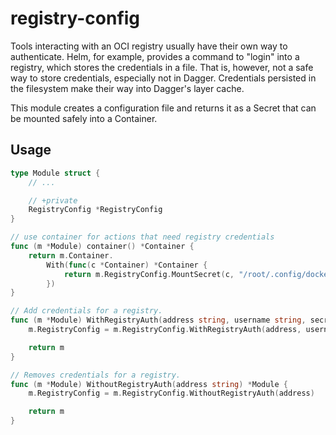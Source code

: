 # registry-config

Tools interacting with an OCI registry usually have their own way to authenticate.
Helm, for example, provides a command to "login" into a registry, which stores the credentials in a file.
That is, however, not a safe way to store credentials, especially not in Dagger.
Credentials persisted in the filesystem make their way into Dagger's layer cache.

This module creates a configuration file and returns it as a Secret that can be mounted safely into a Container.

## Usage

```go
type Module struct {
    // ...

	// +private
	RegistryConfig *RegistryConfig
}

// use container for actions that need registry credentials
func (m *Module) container() *Container {
	return m.Container.
		With(func(c *Container) *Container {
			return m.RegistryConfig.MountSecret(c, "/root/.config/docker/config.json")
		})
}

// Add credentials for a registry.
func (m *Module) WithRegistryAuth(address string, username string, secret *Secret) *Module {
	m.RegistryConfig = m.RegistryConfig.WithRegistryAuth(address, username, secret)

	return m
}

// Removes credentials for a registry.
func (m *Module) WithoutRegistryAuth(address string) *Module {
	m.RegistryConfig = m.RegistryConfig.WithoutRegistryAuth(address)

	return m
}
```
